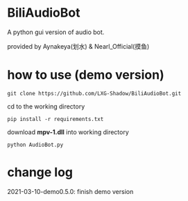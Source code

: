 # BiliAudioBot
A python gui version of audio bot.

provided by Aynakeya(划水) & Nearl_Official(摸鱼)


# how to use (demo version)

`git clone https://github.com/LXG-Shadow/BiliAudioBot.git`

cd to the working directory

`pip install -r requirements.txt`

download **mpv-1.dll** into working directory

`python AudioBot.py`

# change log

2021-03-10-demo0.5.0: finish demo version